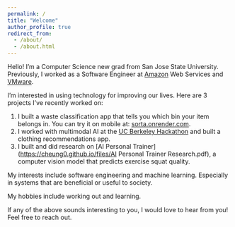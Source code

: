 ```yaml
---
permalink: /
title: "Welcome"
author_profile: true
redirect_from: 
  - /about/
  - /about.html
---
```


Hello! I’m a Computer Science new grad from San Jose State University. Previously, I worked as a Software Engineer at [Amazon](https://www.amazon.com/) Web Services and [VMware](https://www.vmware.com/).

I’m interested in using technology for improving our lives. Here are 3 projects I’ve recently worked on: 
1. I built a waste classification app that tells you which bin your item belongs in. You can try it on mobile at: [sorta.onrender.com](https://sorta.onrender.com/). 
2. I worked with multimodal AI at the [UC Berkeley Hackathon](https://devpost.com/software/style-sync?ref_content=user-portfolio&ref_feature=in_progress) and built a clothing recommendations app.
3. I built and did research on [AI Personal Trainer](https://cheung0.github.io/files/AI Personal Trainer Research.pdf), a computer vision model that predicts exercise squat quality. 

My interests include software engineering and machine learning. Especially in systems that are beneficial or useful to society.

My hobbies include working out and learning.

If any of the above sounds interesting to you, I would love to hear from you! Feel free to reach out.
